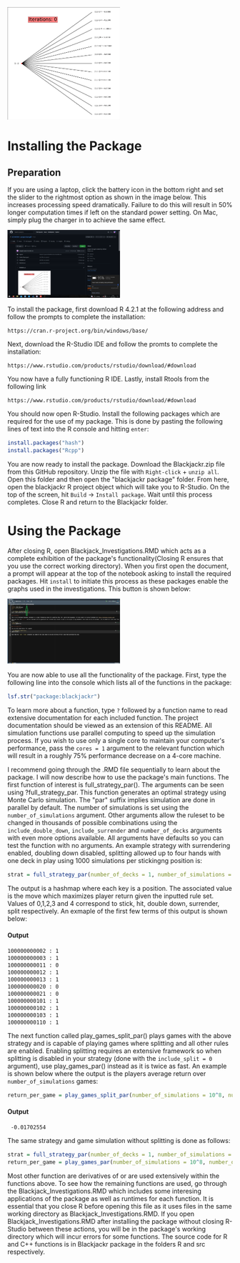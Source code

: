 <p align="left"><img width=50% src="https://github.com/ACM40960/project-leongill/blob/main/Figures/readme_gif.GIF"></p>


# Installing the Package
## Preparation

If you are using a laptop, click the battery icon in the bottom right and set the slider to the rightmost option as shown in the image below. This increases processing speed dramatically. Failure to do this will result in 50% longer computation times if left on the standard power setting. On Mac, simply plug the charger in to achieve the same effect.
<p align="left"><img width=50% src="https://github.com/ACM40960/project-leongill/blob/main/Figures/Readme_perf_figure.png"></p>

To install the package, first download R 4.2.1 at the following address and follow the prompts to complete the installation:
```text
https://cran.r-project.org/bin/windows/base/
```
Next, download the R-Studio IDE and follow the promts to complete the installation:

```text
https://www.rstudio.com/products/rstudio/download/#download
```

You now have a fully functioning R IDE. Lastly, install Rtools from the following link
```text
https://www.rstudio.com/products/rstudio/download/#download
```

You should now open R-Studio. Install the following packages which are required for the use of my package. This is done by pasting the following lines of text into the R console and hitting `enter`:
```R
install.packages("hash")
install.packages("Rcpp")
```

You are now ready to install the package. Download the Blackjackr.zip file from this GitHub repository. Unzip the file with `Right-click` + `unzip all`. Open this folder and then open the "blackjackr package" folder. From here, open the blackjackr R project object which will take you to R-Studio. On the top of the screen, hit `Build` -> `Install package`. Wait until this process completes. Close R and return to the Blackjackr folder. 
# Using the Package

After closing R, open Blackjack_Investigations.RMD which acts as a complete exhibition of the package's functionality(Closing R ensures that you use the correct working directory). When you first open the document, a prompt will appear at the top of the notebook asking to install the required packages. Hit `install` to initiate this process as these packages enable the graphs used in the investigations. This button is shown below:
<p align="left"><img width=50% src="https://github.com/ACM40960/project-leongill/blob/main/Figures/install_packages.png"></p>

You are now able to use all the functionality of the package. First, type the following line into the console which lists all of the functions in the package:
```R
lsf.str("package:blackjackr")   
```
To learn more about a function, type `?` followed by a function name to read extensive documentation for each included function. The project documentation should be viewed as an extension of this README. All simulation functions use parallel computing to speed up the simulation process. If you wish to use only a single core to maintain your computer's performance, pass the `cores = 1` argument to the relevant function which will result in a roughly 75% performance decrease on a 4-core machine.

I recommend going through the .RMD file sequentially to learn about the package. I will now describe how to use the package's main functions. The first function of interest is full_strategy_par(). The arguments can be seen using ?full_strategy_par. This function generates an optimal strategy using Monte Carlo simulation. The "par" suffix implies simulation are done in parallel by default. The number of simulations is set using the `number_of_simulations` argument. Other arguments allow the ruleset to be changed in thousands of possible combinations using the `include_double_down`, `include_surrender` and `number_of_decks` arguments with even more options available. All arguments have defaults so you can test the function with no arguments. An example strategy with surrendering enabled, doubling down disabled, splitting allowed up to four hands with one deck in play using 1000 simulations per stickingng position is:

```R
strat = full_strategy_par(number_of_decks = 1, number_of_simulations = 10^3, include_double_down  = F, include_surrender = T, include_split = 4)
```

The output is a hashmap where each key is a position. The associated value is the move which maximizes player return given the inputted rule set. Values of 0,1,2,3 and 4 correspond to stick, hit, double down, surrender, split respectively. An exmaple of the first few terms of this output is shown below:

#### Output
```text
100000000002 : 1
100000000003 : 1
100000000011 : 0
100000000012 : 1
100000000013 : 1
100000000020 : 0
100000000021 : 0
100000000101 : 1
100000000102 : 1
100000000103 : 1
100000000110 : 1
```

The next function called play_games_split_par() plays games with the above strategy and is capable of playing games where splitting and all other rules are enabled. Enabling splitting requires an extensive framework so when splitting is disabled in your strategy (done with the `include_split = 0` argument), use play_games_par() instead as it is twice as fast. An example is shown below where the output is the players average return over `number_of_simulations` games:
```R
return_per_game = play_games_split_par(number_of_simulations = 10^8, number_of_decks = 1, include_split = 4, strategy = strat)
```
#### Output
```text
 -0.01702554
```


The same strategy and game simulation without splitting is done as follows:
```R
strat = full_strategy_par(number_of_decks = 1, number_of_simulations = 10^3, include_double_down  = F, include_surrender = T, include_split = 0)
return_per_game = play_games_par(number_of_simulations = 10^8, number_of_decks = 1, strategy = strat)
```
Most other function are derivatives of or are used extensively within the functions above. To see how the remaining functions are used, go through the Blackjack_Investigations.RMD which includes some interesing applications of the package as well as runtimes for each function. It is essential that you close R before opening this file as it uses files in the same working directory as Blackjack_Investigations.RMD. If you open Blackjack_Investigations.RMD after installing the package without closing R-Studio between these actions, you will be in the package's working directory which will incur errors for some functions. The source code for R and C++ functions is in Blackjackr package in the folders R and src respectively.

